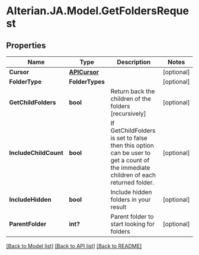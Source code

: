 # Alterian.JA.Model.GetFoldersRequest

## Properties

Name | Type | Description | Notes
------------ | ------------- | ------------- | -------------
**Cursor** | [**APICursor**](APICursor.md) |  | [optional] 
**FolderType** | **FolderTypes** |  | [optional] 
**GetChildFolders** | **bool** | Return back the children of the folders [recursively] | [optional] 
**IncludeChildCount** | **bool** | If GetChildFolders is set to false then this option can be user to get a count of the immediate children of each returned folder. | [optional] 
**IncludeHidden** | **bool** | Include hidden folders in your result | [optional] 
**ParentFolder** | **int?** | Parent folder to start looking for folders | [optional] 

[[Back to Model list]](../README.md#documentation-for-models) [[Back to API list]](../README.md#documentation-for-api-endpoints) [[Back to README]](../README.md)

